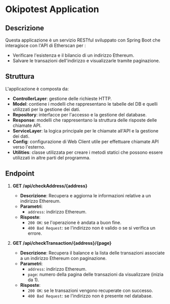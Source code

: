 # Okipotest Application

## Descrizione

Questa applicazione è un servizio RESTful sviluppato con Spring Boot che interagisce con l'API di Etherscan per :
- Verificare l'esistenza e il bilancio di un indirizzo Ethereum.
- Salvare le transazioni dell'indirizzo e visualizzarle tramite paginazione.


## Struttura

L'applicazione è composta da:
- **ControllerLayer**: gestione delle richieste HTTP.
- **Model**: contiene i modelli che rappresentano le tabelle del DB e quelli utilizzati per la gestione dei dati.
- **Repository**: interfacce per l'accesso e la gestione del database.
- **Response**: modelli che rappresentano la struttura delle risposte delle chiamate API.
- **ServiceLayer**: la logica principale per le chiamate all'API e la gestione dei dati.
- **Config**: configurazione di Web Client utile per effettuare chiamate API verso l'esterno.
- **Utilities**: classe utilizzata per creare i metodi statici che possono essere utilizzati in altre parti del programma.


## Endpoint

1. **GET /api/checkAddress/{address}**
   - **Descrizione**: Recupera e aggiorna le informazioni relative a un indirizzo Ethereum.
   - **Parametri**:
     - `address`: indirizzo Ethereum.
   - **Risposte**:
     - `200 OK`: se l'operazione è andata a buon fine.
     - `400 Bad Request`: se l'indirizzo non è valido o se si verifica un errore.

2. **GET /api/checkTransaction/{address}/{page}**
   - **Descrizione**: Recupera il balance e la lista delle transazioni associate a un indirizzo Ethereum con paginazione.
   - **Parametri**:
     - `address`: indirizzo Ethereum.
     - `page`: numero della pagina delle transazioni da visualizzare (inizia da 1).
   - **Risposte**:
     - `200 OK`: se le transazioni vengono recuperate con successo.
     - `400 Bad Request`: se l'indirizzo non è presente nel database.





